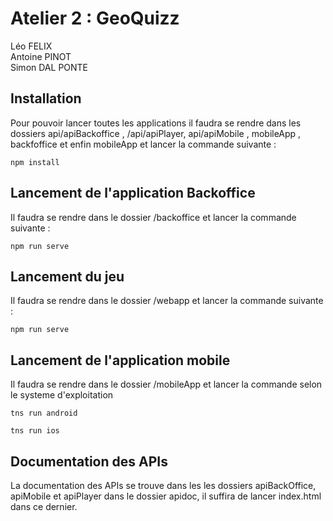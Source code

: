 # Atelier 2 : GeoQuizz

Léo FELIX  
Antoine PINOT  
Simon DAL PONTE

## Installation

Pour pouvoir lancer toutes les applications il faudra se rendre dans les dossiers api/apiBackoffice , /api/apiPlayer, 
api/apiMobile , mobileApp , backfoffice et enfin mobileApp  et lancer la commande suivante :

```
npm install
```

## Lancement de l'application Backoffice

Il faudra se rendre dans le dossier /backoffice et lancer la commande suivante :

```
npm run serve 
```

## Lancement du jeu

Il faudra se rendre dans le dossier /webapp et lancer la commande suivante :

```
npm run serve 
```

## Lancement de l'application mobile

Il faudra se rendre dans le dossier /mobileApp et lancer la commande selon le systeme d'exploitation

```
tns run android
```

```
tns run ios
```

## Documentation des APIs

La documentation des APIs se trouve dans les les dossiers apiBackOffice, apiMobile et apiPlayer dans le dossier apidoc,
il suffira de lancer index.html dans ce dernier.  
